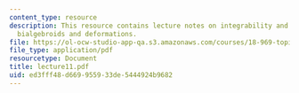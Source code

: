 ```yaml
---
content_type: resource
description: This resource contains lecture notes on integrability and spinors, lie
  bialgebroids and deformations.
file: https://ol-ocw-studio-app-qa.s3.amazonaws.com/courses/18-969-topics-in-geometry-dirac-geometry-fall-2006/ed3fff48d669955933de5444924b9682_lecture11.pdf
file_type: application/pdf
resourcetype: Document
title: lecture11.pdf
uid: ed3fff48-d669-9559-33de-5444924b9682
---
```

